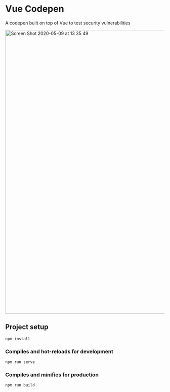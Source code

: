 # Vue Codepen
A codepen built on top of Vue to test security vulnerabilities

<img width="894" alt="Screen Shot 2020-05-09 at 13 35 49" src="https://user-images.githubusercontent.com/22858307/81479556-5315a380-91fa-11ea-8d2d-1099bd4744b3.png">

## Project setup
```
npm install
```

### Compiles and hot-reloads for development
```
npm run serve
```

### Compiles and minifies for production
```
npm run build
```


